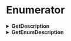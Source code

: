 ﻿# Enumerator

<details>
<summary><b> GetDescription </b></summary>

Obtém a descrição do atribudo do enumerador.

Exemplo de uso:

```c#
  var expectedColor = Enumerator.GetDescription(expectedEnumColor);
```

</details>

<details>
<summary><b> GetEnumDescription </b></summary>

Obtém a descrição do atributo customizado do enumerador.

Exemplo de uso:

```c#
  var expectedColor = Enumerator.GetEnumDescription(expectedEnumColor);
```

</details>

